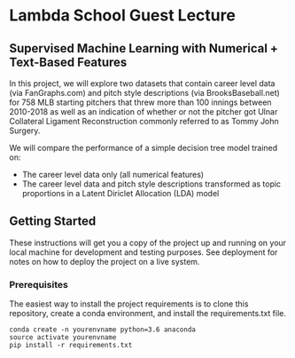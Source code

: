 # Lambda School Guest Lecture
## Supervised Machine Learning with Numerical + Text-Based Features

In this project, we will explore two datasets that contain career level data (via FanGraphs.com) and pitch style descriptions (via BrooksBaseball.net) for 758 MLB starting pitchers that threw more than 100 innings between 2010-2018 as well as an indication of whether or not the pitcher got Ulnar Collateral Ligament Reconstruction commonly referred to as Tommy John Surgery.

We will compare the performance of a simple decision tree model trained on:
- The career level data only (all numerical features)
- The career level data and pitch style descriptions transformed as topic proportions in a Latent Diriclet Allocation (LDA) model

## Getting Started

These instructions will get you a copy of the project up and running on your local machine for development and testing purposes. See deployment for notes on how to deploy the project on a live system.

### Prerequisites

The easiest way to install the project requirements is to clone this repository, create a conda environment, and install the requirements.txt file. 

```
conda create -n yourenvname python=3.6 anaconda
source activate yourenvname
pip install -r requirements.txt
```
